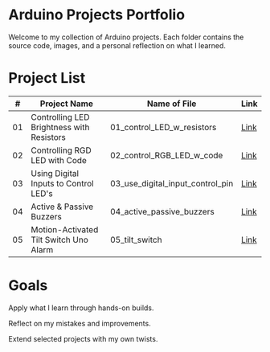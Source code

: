 # Arduino Projects Portfolio
Welcome to my collection of Arduino projects. Each folder contains the source code, images, and a personal reflection on what I learned.

# Project List
| #  | Project Name           | Name of File                                      | Link                                |
| -- | ---------------------- | ------------------------------------------------- | ----------------------------------- |
| 01 | Controlling LED Brightness with Resistors              | 01_control_LED_w_resistors   |[Link](01_control_LED_w_resistors)|
| 02 | Controlling RGD LED with Code           | 02_control_RGB_LED_w_code  | [Link](02_control_RGB_LED_w_code)   |
| 03 | Using Digital Inputs to Control LED's    | 03_use_digital_input_control_pin   | [Link](03_use_digital_input_control_pin) |
| 04 | Active & Passive Buzzers |   04_active_passive_buzzers    | [Link](04_active_passive_buzzers)|
| 05 | Motion-Activated Tilt Switch Uno Alarm   | 05_tilt_switch |[Link](05_tilt_switch)  |


# Goals
Apply what I learn through hands-on builds.

Reflect on my mistakes and improvements.

Extend selected projects with my own twists.
